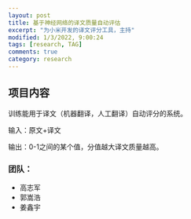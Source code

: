 ```yaml
---
layout: post
title: 基于神经网络的译文质量自动评估
excerpt: "为小米开发的译文评分工具，主持"
modified: 1/3/2022, 9:00:24
tags: [research, TAG]
comments: true
category: research
---
```




## 项目内容
训练能用于译文（机器翻译，人工翻译）自动评分的系统。



输入：原文+译文

输出：0-1之间的某个值，分值越大译文质量越高。



### 团队：
- 高志军
- 郭嵩浩
- 姜鑫宇